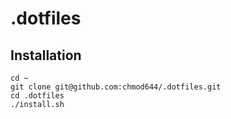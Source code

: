 .dotfiles
=========

Installation
------------

```
cd ~
git clone git@github.com:chmod644/.dotfiles.git
cd .dotfiles
./install.sh
```

